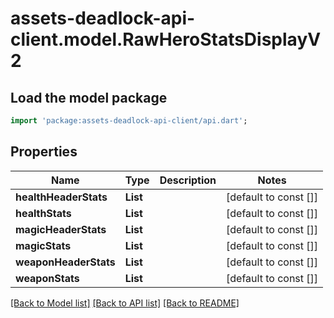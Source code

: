 # assets-deadlock-api-client.model.RawHeroStatsDisplayV2

## Load the model package
```dart
import 'package:assets-deadlock-api-client/api.dart';
```

## Properties
Name | Type | Description | Notes
------------ | ------------- | ------------- | -------------
**healthHeaderStats** | **List<String>** |  | [default to const []]
**healthStats** | **List<String>** |  | [default to const []]
**magicHeaderStats** | **List<String>** |  | [default to const []]
**magicStats** | **List<String>** |  | [default to const []]
**weaponHeaderStats** | **List<String>** |  | [default to const []]
**weaponStats** | **List<String>** |  | [default to const []]

[[Back to Model list]](../README.md#documentation-for-models) [[Back to API list]](../README.md#documentation-for-api-endpoints) [[Back to README]](../README.md)


